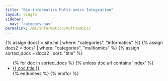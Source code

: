 ```yaml
---
title: "Bio-informatics Multi-omics Integration"
layout: single
sidebar:
  nav: "category-nav"
permalink: /mi/informatics/multiomics/
---
```


{% assign docs1 = site.mi | where: "categories", "informatics" %}
{% assign docs2 = docs1 | where: "categories", "multiomics" %}
{% assign sorted_docs = docs2 | sort: "title" %}

<ul>
  {% for doc in sorted_docs %}
    {% unless doc.url contains 'index' %}
      <li><a href="{{ doc.url }}">{{ doc.title }}</a></li>
    {% endunless %}
  {% endfor %}
</ul>
